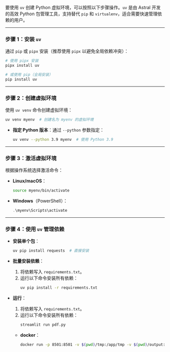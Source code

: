 要使用 `uv` 创建 Python 虚拟环境，可以按照以下步骤操作。`uv` 是由 Astral 开发的高效 Python 包管理工具，支持替代 `pip` 和 `virtualenv`，适合需要快速管理依赖的用户。

---

### **步骤 1：安装 `uv`**
通过 `pip` 或 `pipx` 安装（推荐使用 `pipx` 以避免全局依赖冲突）：
```bash
# 使用 pipx 安装
pipx install uv

# 或使用 pip（全局安装）
pip install uv
```

---

### **步骤 2：创建虚拟环境**
使用 `uv venv` 命令创建虚拟环境：
```bash
uv venv myenv  # 创建名为 myenv 的虚拟环境
```
- **指定 Python 版本**：通过 `--python` 参数指定：
  ```bash
  uv venv --python 3.9 myenv  # 使用 Python 3.9
  ```

---

### **步骤 3：激活虚拟环境**
根据操作系统选择激活命令：
- **Linux/macOS**：
  ```bash
  source myenv/bin/activate
  ```
- **Windows**（PowerShell）：
  ```powershell
  .\myenv\Scripts\activate
  ```

---

### **步骤 4：使用 `uv` 管理依赖**
- **安装单个包**：
  ```bash
  uv pip install requests  # 直接安装
  ```
- **批量安装依赖**：  
  1. 将依赖写入 `requirements.txt`。  
  2. 运行以下命令安装所有依赖：
     ```bash
     uv pip install -r requirements.txt
     ```

- **运行**：  
  1. 将依赖写入 `requirements.txt`。  
  2. 运行以下命令安装所有依赖：
     ```bash
     streamlit run pdf.py
     ```
  - **docker**：  
     ```bash
     docker run -p 8501:8501 -v $(pwd)/tmp:/app/tmp -v $(pwd)/output:/app/output pdf-toc-generator
     ```
